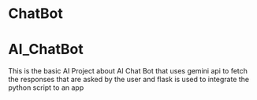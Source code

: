 # ChatBot

# AI_ChatBot

This is the basic AI Project about AI Chat Bot that uses gemini api to fetch the responses that are asked by the user and flask is used to integrate the python script to an app
